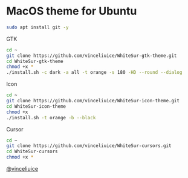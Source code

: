 # MacOS theme for Ubuntu
```bash
sudo apt install git -y
```

GTK 
```bash
cd ~
git clone https://github.com/vinceliuice/WhiteSur-gtk-theme.git
cd WhiteSur-gtk-theme
chmod +x *
./install.sh -c dark -a all -t orange -s 180 -HD --round --dialog
```
Icon
```bash
cd ~
git clone https://github.com/vinceliuice/WhiteSur-icon-theme.git
cd WhiteSur-icon-theme
chmod +x 
./install.sh -t orange -b --black
```
Cursor
```bash
cd ~
git clone https://github.com/vinceliuice/WhiteSur-cursors.git
cd WhiteSur-cursors
chmod +x *
```

[@vinceliuice](https://github.com/vinceliuice)
